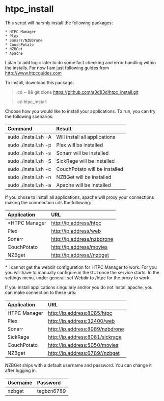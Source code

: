 # htpc_install

This script will harshly install the following packages:

    * HTPC Manager
    * Plex
    * Sonarr/NZBDrone
    * CouchPotato
    * NZBGet
    * Apache

I plan to add logic later to do some fact checking and error handling within the installs.
For now I am just following guides from http://www.htpcguides.com

To install, download this package.
> cd ~ && git clone https://github.com/s3d83d/htpc_install.git

> cd htpc_install

Choose how you would like to install your applications.
To run, you can try the following scenarios:

| Command | Result |
| :------ | :----- |
| sudo ./install.sh -A | Will install all applications |
| sudo ./install.sh -p | Plex will be installed |
| sudo ./install.sh -s | Sonarr will be installed |
| sudo ./install.sh -S | SickRage will be installed |
| sudo ./install.sh -c | CouchPotato will be installed |
| sudo ./install.sh -n | NZBGet will be installed |
| sudo ./install.sh -a | Apache will be installed |

If you chose to install all applications, apache will proxy your connections making the connnection urls the following:

| Application | URL |
| :---------- | :-- |
| *HTPC Manager | http://ip.address/htpc |
| Plex | http://ip.address/web |
| Sonarr | http://ip.address/nzbdrone |
| CouchPotato | http://ip.address/movies |
| NZBget | http://ip.address//nzbget |

\* I cannot get the webdir configuration for HTPC Manager to work. For you you will have to manually configure in the GUI once the service starts. In the settings menu, under general: set Webdir to /htpc for the proxy to work.

If you install applications singularly and/or you do not install apache, you can make connection to these urls:

| Application | URL |
| :---------- | :-- |
| HTPC Manager | http://ip.address:8085/htpc |
| Plex | http://ip.address:32400/web |
| Sonarr | http://ip.address:8989/nzbdrone |
| SickRage | http://ip.address:8081/sickrage |
| CouchPotato | http://ip.address:5050/movies |
| NZBget | http://ip.address:6789//nzbget |

NZBGet ships with a default username and password. You can change it after logging in.

| Username | Password |
| :------- | :------- |
| nzbget | tegbzn6789 |

